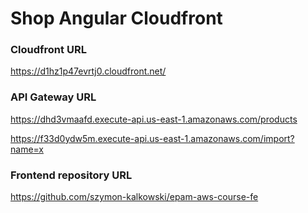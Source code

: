 # Shop Angular Cloudfront

### Cloudfront URL

https://d1hz1p47evrtj0.cloudfront.net/

### API Gateway URL

https://dhd3vmaafd.execute-api.us-east-1.amazonaws.com/products

https://f33d0ydw5m.execute-api.us-east-1.amazonaws.com/import?name=x

### Frontend repository URL

https://github.com/szymon-kalkowski/epam-aws-course-fe

